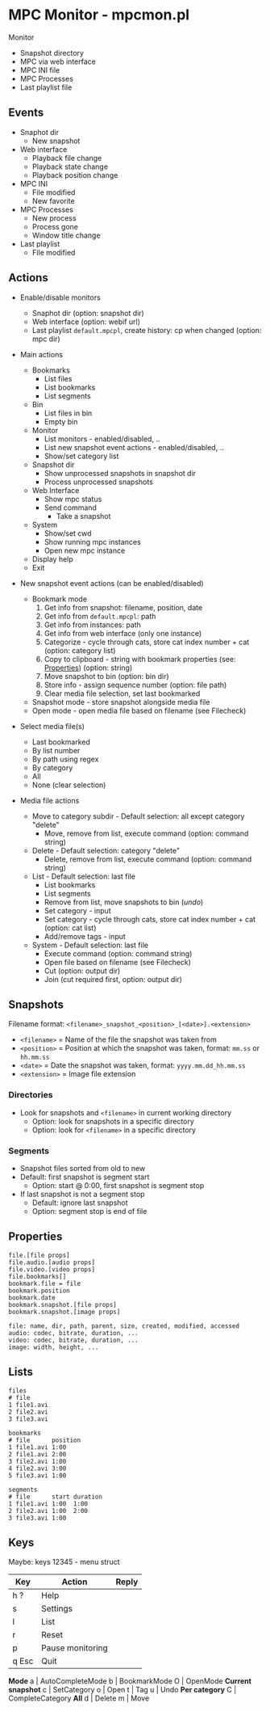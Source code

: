 # MPC Monitor - mpcmon.pl

Monitor
- Snapshot directory
- MPC via web interface
- MPC INI file
- MPC Processes
- Last playlist file

## Events

* Snaphot dir
  * New snapshot
* Web interface
  * Playback file change
  * Playback state change
  * Playback position change
* MPC INI
  * File modified
  * New favorite
* MPC Processes
  * New process
  * Process gone
  * Window title change
* Last playlist
  * File modified

## Actions

* Enable/disable monitors
  * Snaphot dir (option: snapshot dir)
  * Web interface (option: webif url)
  * Last playlist `default.mpcpl`, create history: cp when changed (option: mpc dir)
* Main actions
  * Bookmarks
    * List files
    * List bookmarks
    * List segments
  * Bin
    * List files in bin
    * Empty bin
  * Monitor
    * List monitors - enabled/disabled, ..
    * List new snapshot event actions - enabled/disabled, ..
    * Show/set category list
  * Snapshot dir
    * Show unprocessed snapshots in snapshot dir
    * Process unprocessed snapshots
  * Web Interface
    * Show mpc status
    * Send command
        * Take a snapshot
  * System
    * Show/set cwd
    * Show running mpc instances
    * Open new mpc instance
  * Display help
  * Exit

* New snapshot event actions (can be enabled/disabled)
  * Bookmark mode
    1. Get info from snapshot: filename, position, date
    1. Get info from `default.mpcpl`: path
    1. Get info from instances: path
    1. Get info from web interface (only one instance)
    1. Categorize - cycle through cats, store cat index number + cat (option: category list)
    1. Copy to clipboard - string with bookmark properties (see: [Properties](#properties)) (option: string)
    1. Move snapshot to bin (option: bin dir)
    1. Store info - assign sequence number (option: file path)
    1. Clear media file selection, set last bookmarked
  * Snapshot mode - store snapshot alongside media file
  * Open mode - open media file based on filename (see Filecheck)
* Select media file(s)
  * Last bookmarked
  * By list number
  * By path using regex
  * By category
  * All
  * None (clear selection)
* Media file actions
  * Move to category subdir - Default selection: all except category "delete"
    * Move, remove from list, execute command (option: command string)
  * Delete - Default selection: category "delete"
    * Delete, remove from list, execute command (option: command string)
  * List - Default selection: last file
    * List bookmarks
    * List segments
    * Remove from list, move snapshots to bin (*undo*)
    * Set category - input
    * Set category - cycle through cats, store cat index number + cat (option: cat list)
    * Add/remove tags - input
  * System - Default selection: last file
    * Execute command (option: command string)
    * Open file based on filename (see Filecheck)
    * Cut (option: output dir)
    * Join (cut required first, option: output dir)

## Snapshots

Filename format: `<filename>_snapshot_<position>_[<date>].<extension>`

- `<filename>` = Name of the file the snapshot was taken from
- `<position>` = Position at which the snapshot was taken, format: `mm.ss` or `hh.mm.ss`
- `<date>` = Date the snapshot was taken, format: `yyyy.mm.dd_hh.mm.ss`
- `<extension>` = Image file extension

### Directories

- Look for snapshots and `<filename>` in current working directory
  - Option: look for snapshots in a specific directory
  - Option: look for `<filename>` in a specific directory

### Segments

- Snapshot files sorted from old to new
- Default: first snapshot is segment start
  - Option: start @ 0:00, first snapshot is segment stop
- If last snapshot is not a segment stop
  - Default: ignore last snapshot
  - Option: segment stop is end of file

## Properties

```
file.[file props]
file.audio.[audio props]
file.video.[video props]
file.bookmarks[]
bookmark.file = file
bookmark.position
bookmark.date
bookmark.snapshot.[file props]
bookmark.snapshot.[image props]

file: name, dir, path, parent, size, created, modified, accessed
audio: codec, bitrate, duration, ...
video: codec, bitrate, duration, ...
image: width, height, ...
```

## Lists

```
files
# file
1 file1.avi
2 file2.avi
3 file3.avi

bookmarks
# file      position
1 file1.avi 1:00
2 file1.avi 2:00
3 file2.avi 1:00
4 file2.avi 3:00
5 file3.avi 1:00

segments
# file      start duration
1 file1.avi 1:00  1:00
2 file2.avi 1:00  2:00
3 file3.avi 1:00

```

## Keys

Maybe: keys 12345 - menu struct

Key     | Action | Reply
------- | ------ | -----
h ?     | Help
s       | Settings
l       | List
r       | Reset
p       | Pause monitoring
q Esc   | Quit
**Mode**
a       | AutoCompleteMode
b       | BookmarkMode
O       | OpenMode
**Current snapshot**
c       | SetCategory
o       | Open
t       | Tag
u       | Undo
**Per category**
C       | CompleteCategory
**All**
d       | Delete
m       | Move
